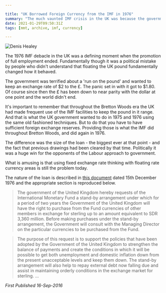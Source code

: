 ```yaml
---

title: "UK Borrowed Foreign Currency from the IMF in 1976"
summary: "The much vaunted IMF crisis in the UK was because the government violated an MMT golden rule: government must not borrow in a foreign currency"
date: 2021-01-29T09:50:31Z
tags: [mmt, archive, imf, currency]

---
```


![Denis Healey](images/imageskl.jpg)

The 1976 IMF debacle in the UK was a defining moment when the promotion
of full employment ended. Fundamentally though it was a political mistake
by people who didn't understand that floating the UK pound fundamentally
changed how it behaved.

The government was terrified about
a 'run on the pound' and wanted to keep an exchange rate of $2 to the
£. The panic set in with it got to $1.80. Of course since then the £
has been down to near parity with the dollar at one point and the world
didn't end.

It's important to remember that throughout the
Bretton Woods era the UK had made frequent use of the IMF facilities to
keep the pound in it range. And that is what the UK government wanted to
do in 1975 and 1976 using the same old fashioned techniques. But to do
that you have to have sufficient foreign exchange reserves. Providing
those is what the IMF did throughout Bretton Woods, and did again in
1976.

The difference was the size of the loan - the biggest
ever at that point - and the fact that previous drawings had been cleared
by that time. Politically it was a huge win for the opponents of the
Labour approach to government.

What is amusing is that using
fixed exchange rate thinking with floating rate currency areas is still
the problem today.

The nature of the loan is described in [this document](https://www.google.co.uk/books/edition/Report_on_a_Study_Mission_to_Greece_Cypr/d27-xI9_UBYC?hl=en&gbpv=1&pg=PA107&printsec=frontcover)
dated 15th December 1976 and the
appropriate section is reproduced below.

> The government of the United Kingdom hereby requests of the
> International Monetary Fund a stand-by arrangement under which for a
> period of two years the Government of the United Kingdom will have the
> right to purchase from the Fund currencies of other members in exchange
> for sterling up to an amount equivalent to SDR 3,360 million. Before
> making purchases under the stand-by arrangement, the Government will
> consult with the Managing Director on the particular currencies to be
> purchased from the Fund.

> The purpose of this request is to support the policies that have been
> adopted by the Government of the United Kingdom to strengthen the balance
> of payments and create the conditions in which it will be possible
> to get both unemployment and domestic inflation down from the present
> unacceptable levels and keep them down. The stand-by arrangement will
> also help to repay external debt now falling due and assist in maintaining
> orderly conditions in the exchange market for sterling. ...

*First Published 16-Sep-2016*
